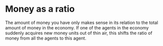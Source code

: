 # Money as a ratio

The amount of money you have only makes sense in its relation to the total amount of money in the economy. If one of the agents in the economy suddenly acquires new money units out of thin air, this shifts the ratio of money from all the agents to this agent.
